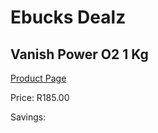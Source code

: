 
# Ebucks Dealz
## Vanish Power O2 1 Kg
[Product Page](https://www.ebucks.com/web/shop/productSelected.do?prodId=545569762&catId=908586136)

Price: R185.00

Savings: 


	